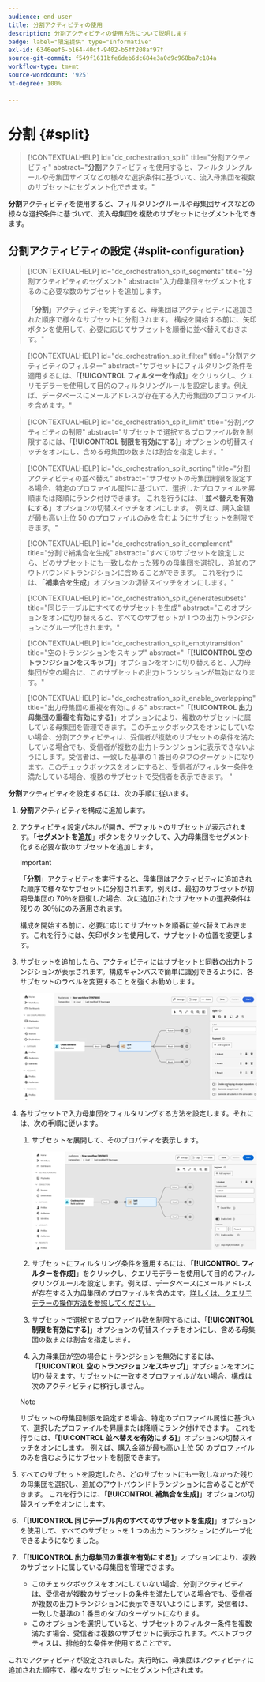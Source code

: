 ```yaml
---
audience: end-user
title: 分割アクティビティの使用
description: 分割アクティビティの使用方法について説明します
badge: label="限定提供" type="Informative"
exl-id: 6346eef6-b164-40cf-9402-b5ff208af97f
source-git-commit: f549f1611bfe6deb6dc684e3a0d9c968ba7c184a
workflow-type: tm+mt
source-wordcount: '925'
ht-degree: 100%

---
```


# 分割 {#split}

>[!CONTEXTUALHELP]
>id="dc_orchestration_split"
>title="分割アクティビティ"
>abstract="**分割**&#x200B;アクティビティを使用すると、フィルタリングルールや母集団サイズなどの様々な選択条件に基づいて、流入母集団を複数のサブセットにセグメント化できます。"

**分割**&#x200B;アクティビティを使用すると、フィルタリングルールや母集団サイズなどの様々な選択条件に基づいて、流入母集団を複数のサブセットにセグメント化できます。

## 分割アクティビティの設定 {#split-configuration}

>[!CONTEXTUALHELP]
>id="dc_orchestration_split_segments"
>title="分割アクティビティのセグメント"
>abstract="入力母集団をセグメント化するのに必要な数のサブセットを追加します。<br/></br>「**分割**」アクティビティを実行すると、母集団はアクティビティに追加された順序で様々なサブセットに分割されます。 構成を開始する前に、矢印ボタンを使用して、必要に応じてサブセットを順番に並べ替えておきます。"

>[!CONTEXTUALHELP]
>id="dc_orchestration_split_filter"
>title="分割アクティビティのフィルター"
>abstract="サブセットにフィルタリング条件を適用するには、「**[!UICONTROL フィルターを作成]**」をクリックし、クエリモデラーを使用して目的のフィルタリングルールを設定します。例えば、データベースにメールアドレスが存在する入力母集団のプロファイルを含めます。"

>[!CONTEXTUALHELP]
>id="dc_orchestration_split_limit"
>title="分割アクティビティの制限"
>abstract="サブセットで選択するプロファイル数を制限するには、「**[!UICONTROL 制限を有効にする]**」オプションの切替スイッチをオンにし、含める母集団の数または割合を指定します。"

>[!CONTEXTUALHELP]
>id="dc_orchestration_split_sorting"
>title="分割アクティビティの並べ替え"
>abstract="サブセットの母集団制限を設定する場合、特定のプロファイル属性に基づいて、選択したプロファイルを昇順または降順にランク付けできます。 これを行うには、「**並べ替えを有効にする**」オプションの切替スイッチをオンにします。 例えば、購入金額が最も高い上位 50 のプロファイルのみを含むようにサブセットを制限できます。"

>[!CONTEXTUALHELP]
>id="dc_orchestration_split_complement"
>title="分割で補集合を生成"
>abstract="すべてのサブセットを設定したら、どのサブセットにも一致しなかった残りの母集団を選択し、追加のアウトバウンドトランジションに含めることができます。 これを行うには、「**補集合を生成**」オプションの切替スイッチをオンにします。"

>[!CONTEXTUALHELP]
>id="dc_orchestration_split_generatesubsets"
>title="同じテーブルにすべてのサブセットを生成"
>abstract="このオプションをオンに切り替えると、すべてのサブセットが 1 つの出力トランジションにグループ化されます。"

>[!CONTEXTUALHELP]
>id="dc_orchestration_split_emptytransition"
>title="空のトランジションをスキップ"
>abstract="「**[!UICONTROL 空のトランジションをスキップ]**」オプションをオンに切り替えると、入力母集団が空の場合に、このサブセットの出力トランジションが無効になります。"

>[!CONTEXTUALHELP]
>id="dc_orchestration_split_enable_overlapping"
>title="出力母集団の重複を有効にする"
>abstract="「**[!UICONTROL 出力母集団の重複を有効にする]**」オプションにより、複数のサブセットに属している母集団を管理できます。このチェックボックスをオンにしていない場合、分割アクティビティは、受信者が複数のサブセットの条件を満たしている場合でも、受信者が複数の出力トランジションに表示できないようにします。受信者は、一致した基準の 1 番目のタブのターゲットになります。このチェックボックスをオンにすると、受信者がフィルター条件を満たしている場合、複数のサブセットで受信者を表示できます。 "

**分割**&#x200B;アクティビティを設定するには、次の手順に従います。

1. **分割**&#x200B;アクティビティを構成に追加します。

1. アクティビティ設定パネルが開き、デフォルトのサブセットが表示されます。「**セグメントを追加**」ボタンをクリックして、入力母集団をセグメント化する必要な数のサブセットを追加します。

   >[!IMPORTANT]
   >
   >「**分割**」アクティビティを実行すると、母集団はアクティビティに追加された順序で様々なサブセットに分割されます。例えば、最初のサブセットが初期母集団の 70％を回復した場合、次に追加されたサブセットの選択条件は残りの 30％にのみ適用されます。
   >
   >構成を開始する前に、必要に応じてサブセットを順番に並べ替えておきます。これを行うには、矢印ボタンを使用して、サブセットの位置を変更します。

1. サブセットを追加したら、アクティビティにはサブセットと同数の出力トランジションが表示されます。構成キャンバスで簡単に識別できるように、各サブセットのラベルを変更することを強くお勧めします。

   ![](../assets/split.png)

1. 各サブセットで入力母集団をフィルタリングする方法を設定します。それには、次の手順に従います。

   1. サブセットを展開して、そのプロパティを表示します。

      ![](../assets/split-subset.png)

   1. サブセットにフィルタリング条件を適用するには、「**[!UICONTROL フィルターを作成]**」をクリックし、クエリモデラーを使用して目的のフィルタリングルールを設定します。例えば、データベースにメールアドレスが存在する入力母集団のプロファイルを含めます。[詳しくは、クエリモデラーの操作方法を参照してください。](../../query/query-modeler-overview.md)

   1. サブセットで選択するプロファイル数を制限するには、「**[!UICONTROL 制限を有効にする]**」オプションの切替スイッチをオンにし、含める母集団の数または割合を指定します。

   1. 入力母集団が空の場合にトランジションを無効にするには、「**[!UICONTROL 空のトランジションをスキップ]**」オプションをオンに切り替えます。サブセットに一致するプロファイルがない場合、構成は次のアクティビティに移行しません。

   >[!NOTE]
   >
   >サブセットの母集団制限を設定する場合、特定のプロファイル属性に基づいて、選択したプロファイルを昇順または降順にランク付けできます。 これを行うには、「**[!UICONTROL 並べ替えを有効にする]**」オプションの切替スイッチをオンにします。 例えば、購入金額が最も高い上位 50 のプロファイルのみを含むようにサブセットを制限できます。

1. すべてのサブセットを設定したら、どのサブセットにも一致しなかった残りの母集団を選択し、追加のアウトバウンドトランジションに含めることができます。 これを行うには、「**[!UICONTROL 補集合を生成]**」オプションの切替スイッチをオンにします。

1. 「**[!UICONTROL 同じテーブル内のすべてのサブセットを生成]**」オプションを使用して、すべてのサブセットを 1 つの出力トランジションにグループ化できるようになりました。

1. 「**[!UICONTROL 出力母集団の重複を有効にする]**」オプションにより、複数のサブセットに属している母集団を管理できます。

   * このチェックボックスをオンにしていない場合、分割アクティビティは、受信者が複数のサブセットの条件を満たしている場合でも、受信者が複数の出力トランジションに表示できないようにします。受信者は、一致した基準の 1 番目のタブのターゲットになります。
   * このオプションを選択していると、サブセットのフィルター条件を複数満たす場合、受信者は複数のサブセットに表示されます。ベストプラクティスは、排他的な条件を使用することです。

これでアクティビティが設定されました。実行時に、母集団はアクティビティに追加された順序で、様々なサブセットにセグメント化されます。

<!--
## Example{#split-example}

In the following example, the **[!UICONTROL Split]** activity is used to segment an audience into distinct subsets based on the communication channel that we want to use :

* **Subset 1 "push"**: This subset comprises all profiles who have installed our mobile application.
* **Subset 2 "sms"**: Mobile phone users: For the remaining population that did not fall into Subset 1, subset 2 applies a filtering rule to select profiles with mobile phones in the database.
* **Complement transition**: This transition captures all the remaining profiles that did not match Subset 1 or Subset 2. Specifically, it includes profiles who neither installed the mobile application nor have a mobile phone, such as users who haven't installed the mobile app or lack a registered mobile number.

![](../assets/workflow-split-example.png)
-->
